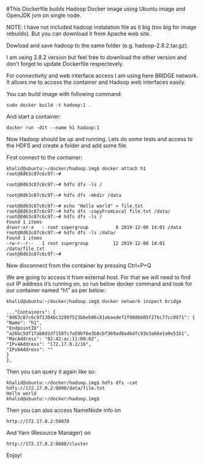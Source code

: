 #This Dockerfile builds Hadoop Docker image using Ubuntu image and OpenJDK jvm on single node.

NOTE: I have not included hadoop instalation file as it big (too big for image rebuilds). But you can download it from Apache web site.

Dowload and save hadoop to the same folder (e.g. hadoop-2.8.2.tar.gz).

I am using 2.8.2 version but feel free to download the other version and don’t forget to update Dockerfile respectevely.

For connectivity and web interface access I am using here BRIDGE network. It allows me to access the container and Hadoop web interfaces easily.

You can build image with following command:
```
sudo docker build -t hadoop:1 .
```
And start a container:
```
docker run -dit --name h1 hadoop:1
```
Now Hadoop should be up and running. Lets do some tests and access to the HDFS and create a folder and add some file.

First connect to the container:
```
khalid@ubuntu:~/docker/hadoop.img$ docker attach h1
root@8d63c87c6c97:~#

root@8d63c87c6c97:~# hdfs dfs -ls /

root@8d63c87c6c97:~# hdfs dfs -mkdir /data

root@8d63c87c6c97:~# echo "Hello world" > file.txt
root@8d63c87c6c97:~# hdfs dfs -copyFromLocal file.txt /data/
root@8d63c87c6c97:~# hdfs dfs -ls /
Found 1 items
drwxr-xr-x   - root supergroup          0 2019-12-08 14:01 /data
root@8d63c87c6c97:~# hdfs dfs -ls /data/
Found 1 items
-rw-r--r--   1 root supergroup         12 2019-12-08 14:01 /data/file.txt
root@8d63c87c6c97:~#
```
Now  disconnect from the container by pressing Ctrl+P+Q

We are going to access it from external host. For that we will need to find out IP address it’s running on, so run below docker command and look for our container named “h1” as per below:
```
khalid@ubuntu:~/docker/hadoop.img$ docker network inspect bridge 

..."Containers": {
"8d63c87c6c971304bc32997523bbeb06c81ebaedef2f988b605f276c77cc0971": {
"Name": "h1",
"EndpointID": "a26bc5df1fab8d2df150fc7a59bf6e3b8cbf369ad8ad6dfc93e3a66e1a0e51b1",
"MacAddress": "02:42:ac:11:00:02",
"IPv4Address": "172.17.0.2/16",
"IPv6Address": ""
}
},
```
Then you can query it again like so:
```
khalid@ubuntu:~/docker/hadoop.img$ hdfs dfs -cat hdfs://172.17.0.2:9000/data/file.txt
Hello world
khalid@ubuntu:~/docker/hadoop.img$
```
Then you can also access NameNode info on
```
http://172.17.0.2:50070
```
And Yarn (Resource Manager) on
```
http://172.17.0.2:8088/cluster
```


Enjoy!



